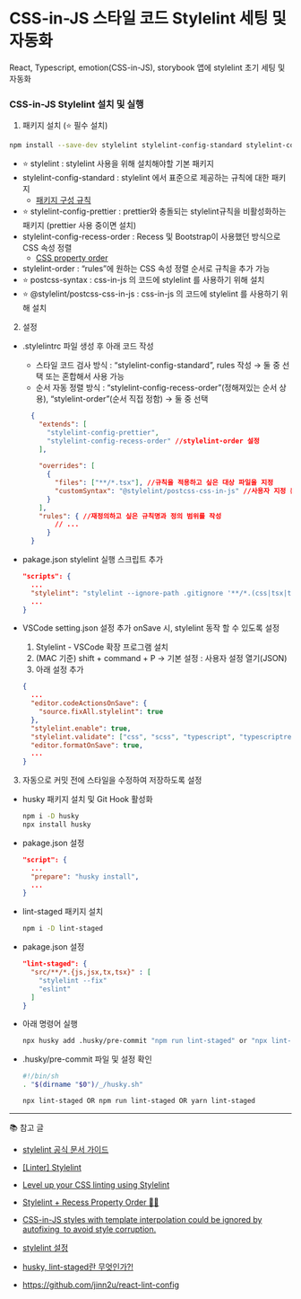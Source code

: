 # CSS-in-JS 스타일 코드 Stylelint 세팅 및 자동화

React, Typescript, emotion(CSS-in-JS), storybook 앱에 stylelint 초기 세팅 및 자동화

### CSS-in-JS Stylelint 설치 및 실행

1. 패키지 설치 (⭐️ 필수 설치)
  
  ```bash
  npm install --save-dev stylelint stylelint-config-standard stylelint-config-prettier postcss-syntax @stylelint/postcss-css-in-js
  ```
  
  - ⭐️ stylelint : stylelint 사용을 위해 설치해야할 기본 패키지
  - stylelint-config-standard : stylelint 에서 표준으로 제공하는 규칙에 대한 패키지
    - [패키지 구성 규칙](https://github.com/stylelint/stylelint-config-standard/blob/main/index.js)
  - ⭐️ stylelint-config-prettier : prettier와 충돌되는 stylelint규칙을 비활성화하는 패키지 (prettier 사용 중이면 설치)
  - stylelint-config-recess-order : Recess 및 Bootstrap이 사용했던 방식으로 CSS 속성 정렬
    - [CSS property order](https://markdotto.com/2011/11/29/css-property-order/)
  - stylelint-order : “rules”에 원하는 CSS 속성 정렬 순서로 규칙을 추가 가능
  - ⭐️ postcss-syntax : css-in-js 의 코드에 stylelint 를 사용하기 위해 설치
  - ⭐️ @stylelint/postcss-css-in-js : css-in-js 의 코드에 stylelint 를 사용하기 위해 설치

2. 설정
  - .stylelintrc 파일 생성 후 아래 코드 작성
    - 스타일 코드 검사 방식 : “stylelint-config-standard”, rules 작성 → 둘 중 선택 또는 혼합해서 사용 가능
    - 순서 자동 정렬 방식 : “stylelint-config-recess-order”(정해져있는 순서 상용), “stylelint-order”(순서 직접 정함) → 둘 중 선택
      
    ```json
      {
        "extends": [
          "stylelint-config-prettier",
          "stylelint-config-recess-order" //stylelint-order 설정
        ],
      
        "overrides": [
          {
            "files": ["**/*.tsx"], //규칙을 적용하고 싶은 대상 파일을 지정
            "customSyntax": "@stylelint/postcss-css-in-js" //사용자 지정 문법
          }
        ],
        "rules": { //재정의하고 싶은 규칙명과 정의 범위를 작성
            // ...
          }
      }
      ```
      
  - pakage.json stylelint 실행 스크립트 추가
  
    ```json
    "scripts": {
      ...
      "stylelint": "stylelint --ignore-path .gitignore '**/*.(css|tsx|ts)' --fix",
      ...
    }
    ```
  
  - VSCode setting.json 설정 추가
    onSave 시, stylelint 동작 할 수 있도록 설정
    1. Stylelint - VSCode 확장 프로그램 설치
    2. (MAC 기준) shift + command + P → 기본 설정 : 사용자 설정 열기(JSON)
    3. 아래 설정 추가

    ```json
    {
      ...
      "editor.codeActionsOnSave": {
        "source.fixAll.stylelint": true
      },
      "stylelint.enable": true,
      "stylelint.validate": ["css", "scss", "typescript", "typescriptreact"],
      "editor.formatOnSave": true,
      ...
    }
    ```
  
3. 자동으로 커밋 전에 스타일을 수정하여 저장하도록 설정
  - husky 패키지 설치 및 Git Hook 활성화
    
    ```bash
    npm i -D husky
    npx install husky
    ```

  - pakage.json 설정
    
    ```json
    "script": {
      ...
      "prepare": "husky install",
      ...
    }
    ```

  - lint-staged 패키지 설치
    
    ```bash
    npm i -D lint-staged
    ```

  - pakage.json 설정
    
    ```json
    "lint-staged": {
      "src/**/*.{js,jsx,tx,tsx}" : [
        "stylelint --fix"
        "eslint"
      ]
    }
    ```
        
  - 아래 명령어 실행
  
    ```bash
    npx husky add .husky/pre-commit "npm run lint-staged" or "npx lint-staged" or "yarn lint-staged"
    ```
        
  - .husky/pre-commit 파일 및 설정 확인
    
    ```bash
    #!/bin/sh
    . "$(dirname "$0")/_/husky.sh"
    
    npx lint-staged OR npm run lint-staged OR yarn lint-staged
    ```
        
  
  ---
  
  📚 참고 글
  
  - [stylelint 공식 문서 가이드](https://stylelint.io/user-guide/get-started)
  - [[Linter] Stylelint](https://dev-yakuza.posstree.com/ko/linter/stylelint/#css-in-js%EB%A5%BC-%EC%9C%84%ED%95%9C-stylelint)
  - [Level up your CSS linting using Stylelint](https://blog.logrocket.com/using-stylelint-improve-lint-css-scss-sass/)
  - [Stylelint + Recess Property Order 🕺✨](https://dev.to/takuyakikuchi/stylelint-recess-property-order-5bfn)
  - [CSS-in-JS styles with template interpolation could be ignored by autofixing
   to avoid style corruption.](https://github.com/hudochenkov/stylelint-order)
  - [stylelint 설정](https://blog.chichoon.com/466)
  
  - [husky, lint-staged란 무엇인가?!](https://velog.io/@jma1020/husky-lint-staged%EB%9E%80-%EB%AC%B4%EC%97%87%EC%9D%B8%EA%B0%805)
  - https://github.com/jinn2u/react-lint-config